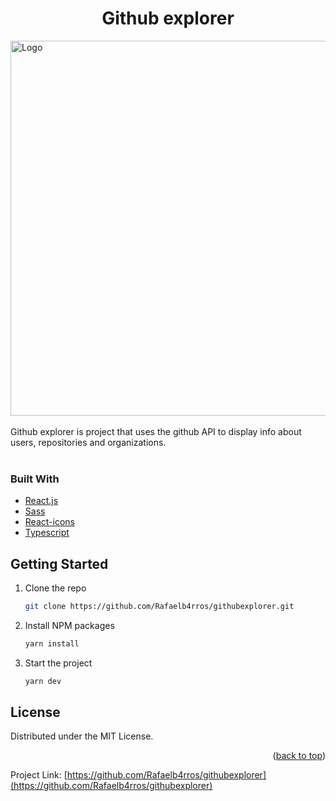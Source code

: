 <div align="left">
  <h1 align="center">Github explorer</h1>
    <img src="./public/images/githubexplorer.gif" alt="Logo" width="900" height="600">
</div>
<br>
Github explorer is project that uses the github API to display info about users, repositories and organizations.
<br>
<br>

### Built With

- [React.js](https://reactjs.org/)
- [Sass](https://sass-lang.com/)
- [React-icons](https://react-icons.github.io/react-icons//)
- [Typescript](https://www.typescriptlang.org/)

## Getting Started

1. Clone the repo
   ```sh
   git clone https://github.com/Rafaelb4rros/githubexplorer.git
   ```
2. Install NPM packages
   ```sh
   yarn install
   ```
3. Start the project
   ```js
   yarn dev
   ```
   <!-- LICENSE -->

## License

Distributed under the MIT License.

<p align="right">(<a href="#top">back to top</a>)</p>

Project Link: [https://github.com/Rafaelb4rros/githubexplorer](https://github.com/Rafaelb4rros/githubexplorer)
